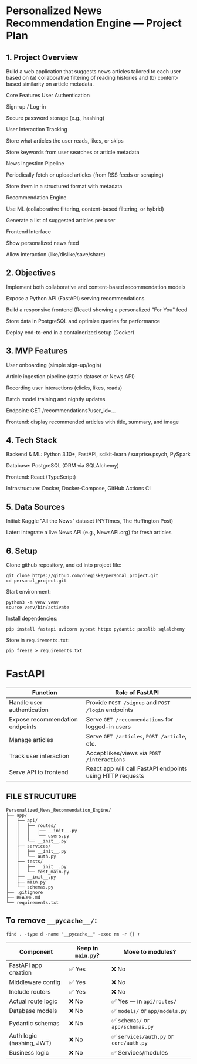 # Personalized News Recommendation Engine — Project Plan

## 1. Project Overview

Build a web application that suggests news articles tailored to each user based on (a) collaborative filtering of reading histories and (b) content-based similarity on article metadata.

Core Features
User Authentication

Sign-up / Log-in

Secure password storage (e.g., hashing)

User Interaction Tracking

Store what articles the user reads, likes, or skips

Store keywords from user searches or article metadata

News Ingestion Pipeline

Periodically fetch or upload articles (from RSS feeds or scraping)

Store them in a structured format with metadata

Recommendation Engine

Use ML (collaborative filtering, content-based filtering, or hybrid)

Generate a list of suggested articles per user

Frontend Interface

Show personalized news feed

Allow interaction (like/dislike/save/share)

## 2. Objectives

Implement both collaborative and content-based recommendation models

Expose a Python API (FastAPI) serving recommendations

Build a responsive frontend (React) showing a personalized "For You" feed

Store data in PostgreSQL and optimize queries for performance

Deploy end-to-end in a containerized setup (Docker)

## 3. MVP Features

User onboarding (simple sign-up/login)

Article ingestion pipeline (static dataset or News API)

Recording user interactions (clicks, likes, reads)

Batch model training and nightly updates

Endpoint: GET /recommendations?user_id=...

Frontend: display recommended articles with title, summary, and image

## 4. Tech Stack

Backend & ML: Python 3.10+, FastAPI, scikit-learn / surprise.psych, PySpark

Database: PostgreSQL (ORM via SQLAlchemy)

Frontend: React (TypeScript)

Infrastructure: Docker, Docker-Compose, GitHub Actions CI

## 5. Data Sources

Initial: Kaggle "All the News" dataset (NYTimes, The Huffington Post)

Later: integrate a live News API (e.g., NewsAPI.org) for fresh articles

## 6. Setup
Clone github repository, and cd into project file:
```
git clone https://github.com/dregiske/personal_project.git
cd personal_project.git
```

Start environment:
```
python3 -m venv venv
source venv/bin/activate
```

Install dependencies:
```
pip install fastapi uvicorn pytest httpx pydantic passlib sqlalchemy
```

Store in `requirements.txt`:
```
pip freeze > requirements.txt
```


# FastAPI

| Function                        | Role of FastAPI                                           |
| ------------------------------- | --------------------------------------------------------- |
| Handle user authentication      | Provide `POST /signup` and `POST /login` endpoints        |
| Expose recommendation endpoints | Serve `GET /recommendations` for logged-in users          |
| Manage articles                 | Serve `GET /articles`, `POST /article`, etc.              |
| Track user interaction          | Accept likes/views via `POST /interactions`               |
| Serve API to frontend           | React app will call FastAPI endpoints using HTTP requests |

## FILE STRUCUTURE
```
Personalized_News_Recommendation_Engine/
├── app/
│	├── api/
│	│	├── routes/
│	│	│	├── __init__.py
│	│	│	└── users.py
│	│	└── __init__.py
│	├── services/
│	│	├── __init__.py
│	│	└── auth.py
│   ├── tests/
│   │   ├── __init__.py
│   │   └── test_main.py
│   ├── __init__.py
│   ├── main.py
│	└── schemas.py
├── .gitignore
├── README.md
└── requirements.txt
```

## To remove `__pycache__/`:
```
find . -type d -name "__pycache__" -exec rm -r {} +

```

| **Component**             | **Keep in `main.py`?** | **Move to modules?**                    |
| ------------------------- | ---------------------- | ----------------------------------------|
| FastAPI app creation      | ✅ Yes                  | ❌ No                                   |
| Middleware config         | ✅ Yes                  | ❌ No                                   |
| Include routers           | ✅ Yes                  | ❌ No                                   |
| Actual route logic        | ❌ No                   | ✅ Yes — in `api/routes/`               |
| Database models           | ❌ No                   | ✅ `models/` or `app/models.py`         |
| Pydantic schemas          | ❌ No                   | ✅ `schemas/` or `app/schemas.py`       |
| Auth logic (hashing, JWT) | ❌ No                   | ✅ `services/auth.py` or `core/auth.py` |
| Business logic            | ❌ No                   | ✅ Services/modules                     |

